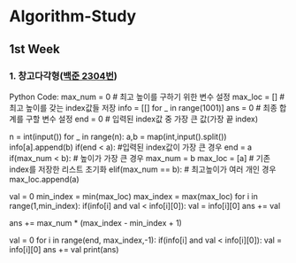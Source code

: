 # Algorithm-Study
## 1st Week
### 1. 창고다각형([백준 2304번][2304Link])
[2304Link]: https://www.acmicpc.net/problem/2304
Python Code:
  max_num = 0 # 최고 높이를 구하기 위한 변수 설정
  max_loc = [] #최고 높이를 갖는 index값들 저장
  info = [[] for _ in range(1001)]
  ans = 0 # 최종 합계를 구할 변수 설정
  end = 0 # 입력된 index값 중 가장 큰 값(가장 끝 index)

  n = int(input())
  for _ in range(n):
      a,b = map(int,input().split())
      info[a].append(b)
      if(end < a): #입력된 index값이 가장 큰 경우
          end = a
      if(max_num < b): # 높이가 가장 큰 경우
          max_num  = b
          max_loc = [a] # 기존 index를 저장한 리스트 초기화
      elif(max_num == b): # 최고높이가 여러 개인 경우
          max_loc.append(a)
        
  val = 0
  min_index = min(max_loc)
  max_index = max(max_loc)
  for i in range(1,min_index):
      if(info[i] and val < info[i][0]):
          val = info[i][0]
      ans += val
    
  ans += max_num * (max_index - min_index + 1)

  val = 0
  for i in range(end, max_index,-1):
      if(info[i] and val < info[i][0]):
          val = info[i][0]
      ans += val
  print(ans)
